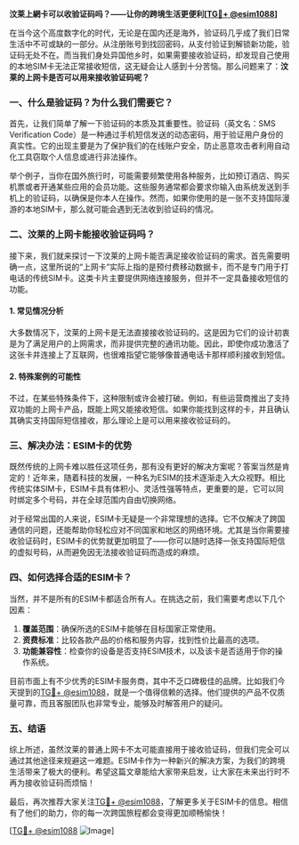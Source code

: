 **汶莱上網卡可以收验证码吗？——让你的跨境生活更便利[[TG💪+ @esim1088](https://t.me/s/esim1088)]**

在当今这个高度数字化的时代，无论是在国内还是海外，验证码几乎成了我们日常生活中不可或缺的一部分。从注册账号到找回密码，从支付验证到解锁新功能，验证码无处不在。而当我们身处异国他乡时，如果需要接收验证码，却发现自己使用的本地SIM卡无法正常接收短信，这无疑会让人感到十分苦恼。那么问题来了：**汶莱的上网卡是否可以用来接收验证码呢？**

### 一、什么是验证码？为什么我们需要它？

首先，让我们简单了解一下验证码的本质及其重要性。验证码（英文名：SMS Verification Code）是一种通过手机短信发送的动态密码，用于验证用户身份的真实性。它的出现主要是为了保护我们的在线账户安全，防止恶意攻击者利用自动化工具窃取个人信息或进行非法操作。

举个例子，当你在国外旅行时，可能需要频繁使用各种服务，比如预订酒店、购买机票或者开通某些应用的会员功能。这些服务通常都会要求你输入由系统发送到手机上的验证码，以确保是你本人在操作。然而，如果你使用的是一张不支持国际漫游的本地SIM卡，那么就可能会遇到无法收到验证码的情况。

### 二、汶莱的上网卡能接收验证码吗？

接下来，我们就来探讨一下汶莱的上网卡能否满足接收验证码的需求。首先需要明确一点，这里所说的“上网卡”实际上指的是预付费移动数据卡，而不是专门用于打电话的传统SIM卡。这类卡片主要提供网络连接服务，但并不一定具备接收短信的功能。

#### 1. 常见情况分析

大多数情况下，汶莱的上网卡是无法直接接收验证码的。这是因为它们的设计初衷是为了满足用户的上网需求，而非提供完整的通讯功能。因此，即使你成功激活了这张卡并连接上了互联网，也很难指望它能够像普通电话卡那样顺利接收到短信。

#### 2. 特殊案例的可能性

不过，在某些特殊条件下，这种限制或许会被打破。例如，有些运营商推出了支持双功能的上网卡产品，既能上网又能接收短信。如果你能找到这样的卡，并且确认其确实支持国际短信接收，那么理论上是可以用来接收验证码的。

### 三、解决办法：ESIM卡的优势

既然传统的上网卡难以胜任这项任务，那有没有更好的解决方案呢？答案当然是肯定的！近年来，随着科技的发展，一种名为ESIM的技术逐渐走入大众视野。相比传统实体SIM卡，ESIM卡具有体积小、灵活性强等特点，更重要的是，它可以同时绑定多个号码，并在全球范围内自由切换网络。

对于经常出国的人来说，ESIM卡无疑是一个非常理想的选择。它不仅解决了跨国通信的问题，还能帮助你轻松应对不同国家和地区的网络环境。尤其是当你需要接收验证码时，ESIM卡的优势就更加明显了——你可以随时选择一张支持国际短信的虚拟号码，从而避免因无法接收验证码而造成的麻烦。

### 四、如何选择合适的ESIM卡？

当然，并不是所有的ESIM卡都适合所有人。在挑选之前，我们需要考虑以下几个因素：

1. **覆盖范围**：确保所选的ESIM卡能够在目标国家正常使用。
2. **资费标准**：比较各款产品的价格和服务内容，找到性价比最高的选项。
3. **功能兼容性**：检查你的设备是否支持ESIM技术，以及该卡是否适用于你的操作系统。

目前市面上有不少优秀的ESIM卡服务商，其中不乏口碑极佳的品牌。比如我们今天提到的[TG💪+ @esim1088](https://t.me/s/esim1088)，就是一个值得信赖的选择。他们提供的产品不仅质量可靠，而且客服团队也非常专业，能够及时解答用户的疑问。

### 五、结语

综上所述，虽然汶莱的普通上网卡不太可能直接用于接收验证码，但我们完全可以通过其他途径来规避这一难题。ESIM卡作为一种新兴的解决方案，为我们的跨境生活带来了极大的便利。希望这篇文章能给大家带来启发，让大家在未来出行时不再为接收验证码而烦恼！

最后，再次推荐大家关注[TG💪+ @esim1088](https://t.me/s/esim1088)，了解更多关于ESIM卡的信息。相信有了他们的助力，你的每一次跨国旅程都会变得更加顺畅愉快！

[[TG💪+ @esim1088](https://t.me/s/esim1088) ![Image](https://i.postimg.cc/4NQfJmqS/Snipaste-2025-05-13-00-14-12.png)]